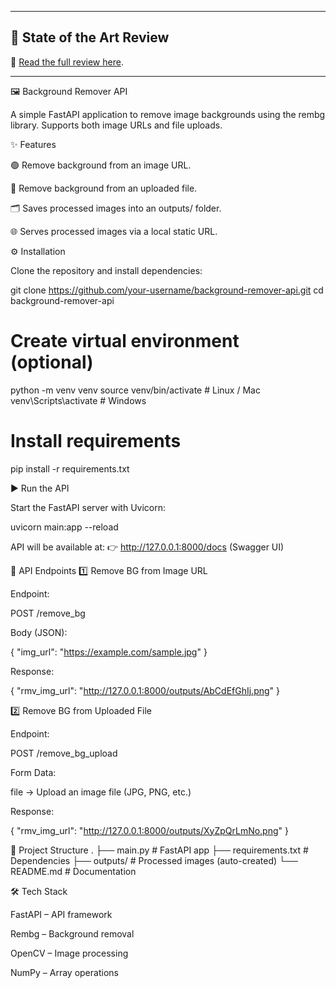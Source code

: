 

---

## 📑 State of the Art Review  
📄 [Read the full review here](https://docs.google.com/document/d/1okXH0WwAznkjQCDh_ZY9uRtl9u5aocl5/edit?usp=drive_link&ouid=107960887514237623929&rtpof=true&sd=true).

---
🖼️ Background Remover API

A simple FastAPI application to remove image backgrounds using the rembg
 library.
Supports both image URLs and file uploads.

✨ Features

🟢 Remove background from an image URL.

🔵 Remove background from an uploaded file.

🗂️ Saves processed images into an outputs/ folder.

🌐 Serves processed images via a local static URL.

⚙️ Installation

Clone the repository and install dependencies:

git clone https://github.com/your-username/background-remover-api.git
cd background-remover-api

# Create virtual environment (optional)
python -m venv venv
source venv/bin/activate   # Linux / Mac
venv\Scripts\activate      # Windows

# Install requirements
pip install -r requirements.txt

▶️ Run the API

Start the FastAPI server with Uvicorn:

uvicorn main:app --reload


API will be available at:
👉 http://127.0.0.1:8000/docs
 (Swagger UI)

🔌 API Endpoints
1️⃣ Remove BG from Image URL

Endpoint:

POST /remove_bg


Body (JSON):

{
  "img_url": "https://example.com/sample.jpg"
}


Response:

{
  "rmv_img_url": "http://127.0.0.1:8000/outputs/AbCdEfGhIj.png"
}

2️⃣ Remove BG from Uploaded File

Endpoint:

POST /remove_bg_upload


Form Data:

file → Upload an image file (JPG, PNG, etc.)

Response:

{
  "rmv_img_url": "http://127.0.0.1:8000/outputs/XyZpQrLmNo.png"
}

📂 Project Structure
.
├── main.py             # FastAPI app
├── requirements.txt    # Dependencies
├── outputs/            # Processed images (auto-created)
└── README.md           # Documentation

🛠️ Tech Stack

FastAPI
 – API framework

Rembg
 – Background removal

OpenCV
 – Image processing

NumPy
 – Array operations
